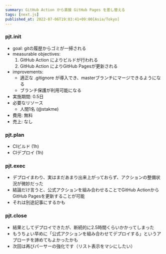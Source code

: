 ```yaml
---
summary: GitHub Action から直接 GitHub Pages を差し替える
tags: [next.js]
published_at: 2022-07-06T19:03:41+09:00[Asia/Tokyo]
---
```


### pjt.init

-   goal: gitの履歴からゴミが一掃される
-   measurable objectives:
    1. GitHub Action によりビルドが行われる
    2. GitHub Action によりGitHub Pagesが更新される
-   improvements:
    -   適正な .gitignore が導入でき、masterブランチにマージできるようになる
    -   ブランチ保護が利用可能になる
-   実施期間: 0.5日
-   必要なリソース
    -   人間1名 (@stakme)
-   費用: 無料
-   売上: なし

### pjt.plan

-   CIビルド (1h)
-   CIデプロイ (1h)

### pjt.exec

-   デプロイまわり、実はまだあまり出来上がっておらず、アクションの整備状況が微妙だった
-   結論だけ言うと、公式アクションを組み合わせることでGitHub ActionからGitHub Pagesを更新することが可能
-   それは別途記事にするかも

### pjt.close

-   結果としてデプロイできたが、断続的に2.5時間くらいかかってしまった
-   もうちょい早めに「公式アクションを組み合わせてデプロイする」というアプローチを諦めてもよかったかも
-   次回は再びパーサーの強化です（リスト表示をマシにしたい）
